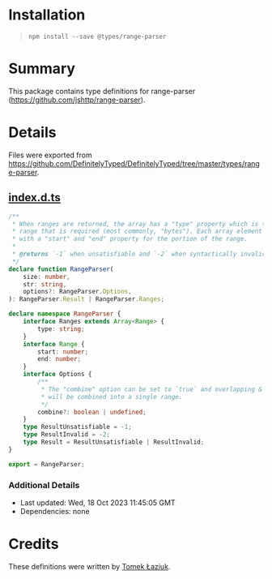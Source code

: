 # Installation

> `npm install --save @types/range-parser`

# Summary

This package contains type definitions for range-parser (https://github.com/jshttp/range-parser).

# Details

Files were exported from https://github.com/DefinitelyTyped/DefinitelyTyped/tree/master/types/range-parser.

## [index.d.ts](https://github.com/DefinitelyTyped/DefinitelyTyped/tree/master/types/range-parser/index.d.ts)

````ts
/**
 * When ranges are returned, the array has a "type" property which is the type of
 * range that is required (most commonly, "bytes"). Each array element is an object
 * with a "start" and "end" property for the portion of the range.
 *
 * @returns `-1` when unsatisfiable and `-2` when syntactically invalid, ranges otherwise.
 */
declare function RangeParser(
    size: number,
    str: string,
    options?: RangeParser.Options,
): RangeParser.Result | RangeParser.Ranges;

declare namespace RangeParser {
    interface Ranges extends Array<Range> {
        type: string;
    }
    interface Range {
        start: number;
        end: number;
    }
    interface Options {
        /**
         * The "combine" option can be set to `true` and overlapping & adjacent ranges
         * will be combined into a single range.
         */
        combine?: boolean | undefined;
    }
    type ResultUnsatisfiable = -1;
    type ResultInvalid = -2;
    type Result = ResultUnsatisfiable | ResultInvalid;
}

export = RangeParser;

````

### Additional Details

* Last updated: Wed, 18 Oct 2023 11:45:05 GMT
* Dependencies: none

# Credits

These definitions were written by [Tomek Łaziuk](https://github.com/tlaziuk).
